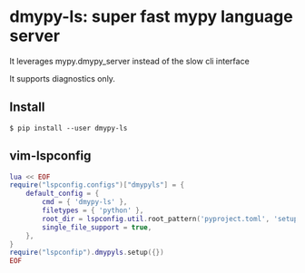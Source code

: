 # dmypy-ls: super fast mypy language server

It leverages mypy.dmypy_server instead of the slow cli interface

It supports diagnostics only.

## Install

```shell
$ pip install --user dmypy-ls
```

## vim-lspconfig

```lua
lua << EOF
require("lspconfig.configs")["dmypyls"] = {
    default_config = {
        cmd = { 'dmypy-ls' },
        filetypes = { 'python' },
        root_dir = lspconfig.util.root_pattern('pyproject.toml', 'setup.py', 'setup.cfg', 'requirements.txt', 'Pipfile'),
        single_file_support = true,
    },
}
require("lspconfip").dmypyls.setup({})
EOF
```
